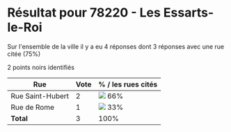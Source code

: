 # Résultat pour 78220 - Les Essarts-le-Roi

Sur l'ensemble de la ville il y a eu 4 réponses dont 3 réponses avec une rue citée (75%)

2 points noirs identifiés

| Rue | Vote | % / les rues cités|
|-----|------|-------------------|
| Rue Saint-Hubert | 2 | <img src="../../img/bar_66.gif" />&nbsp;66%|
| Rue de Rome | 1 | <img src="../../img/bar_33.gif" />&nbsp;33%|
| **Total** | 3 | 100%|
